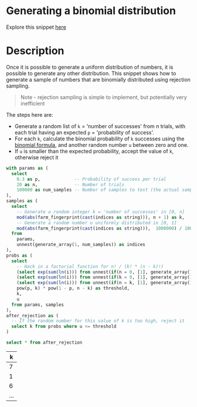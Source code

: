 # Generating a binomial distribution

Explore this snippet [here](https://count.co/n/F6GnYbjyIct?vm=e)

# Description

Once it is possible to generate a uniform distribution of numbers, it is possible to generate any other distribution. This snippet shows how to generate a sample of numbers that are binomially distributed using rejection sampling.

> Note - rejection sampling is simple to implement, but potentially very inefficient

The steps here are:
- Generate a random list of `k` = 'number of successes' from n trials, with each trial having an expected `p` = 'probability of success'.
- For each `k`, calculate the binomial probability of `k` successes using the [binomial formula](https://en.wikipedia.org/wiki/Binomial_distribution), and another random number `u` between zero and one.
- If `u` is smaller than the expected probability, accept the value of `k`, otherwise reject it

```sql
with params as (
  select
    0.3 as p,             -- Probability of success per trial
    20 as n,              -- Number of trials
    100000 as num_samples -- Number of samples to test (the actual samples will be fewer)
),
samples as (
  select
    -- Generate a random integer k = 'number of successes' in [0, n]
    mod(abs(farm_fingerprint(cast(indices as string))), n + 1) as k,
    -- Generate a random number u uniformly distributed in [0, 1]
    mod(abs(farm_fingerprint(cast(indices as string))),  1000000) / 1000000 as u
  from
    params,
    unnest(generate_array(1, num_samples)) as indices
),
probs as (
  select
    -- Hack in a factorial function for n! / (k! * (n - k)!)
    (select exp(sum(ln(i))) from unnest(if(n = 0, [1], generate_array(1, n))) as i) /
    (select exp(sum(ln(i))) from unnest(if(k = 0, [1], generate_array(1, k))) as i) /
    (select exp(sum(ln(i))) from unnest(if(n = k, [1], generate_array(1, n - k))) as i) *
    pow(p, k) * pow(1 - p, n - k) as threshold,
    k,
    u
  from params, samples
),
after_rejection as (
  -- If the random number for this value of k is too high, reject it
  select k from probs where u <= threshold
)

select * from after_rejection
```

| k   |
| --- |
| 7   |
| 1   |
| 6   |
| ... |